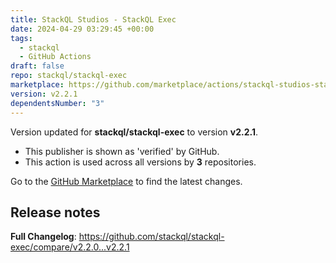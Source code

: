```yaml
---
title: StackQL Studios - StackQL Exec
date: 2024-04-29 03:29:45 +00:00
tags:
  - stackql
  - GitHub Actions
draft: false
repo: stackql/stackql-exec
marketplace: https://github.com/marketplace/actions/stackql-studios-stackql-exec
version: v2.2.1
dependentsNumber: "3"
---
```



Version updated for **stackql/stackql-exec** to version **v2.2.1**.
- This publisher is shown as 'verified' by GitHub.
- This action is used across all versions by **3** repositories.

Go to the [GitHub Marketplace](https://github.com/marketplace/actions/stackql-studios-stackql-exec) to find the latest changes.

## Release notes

**Full Changelog**: https://github.com/stackql/stackql-exec/compare/v2.2.0...v2.2.1
